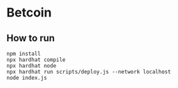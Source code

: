
# Betcoin

## How to run

    npm install
    npx hardhat compile
    npx hardhat node
    npx hardhat run scripts/deploy.js --network localhost
    node index.js
